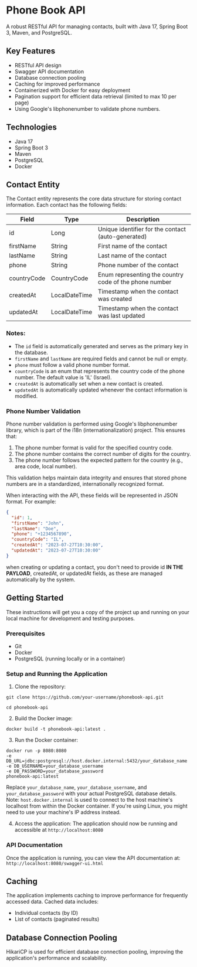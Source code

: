 # Phone Book API

A robust RESTful API for managing contacts, built with Java 17, Spring Boot 3, Maven, and PostgreSQL.

## Key Features

- RESTful API design
- Swagger API documentation
- Database connection pooling
- Caching for improved performance
- Containerized with Docker for easy deployment
- Pagination support for efficient data retrieval (limited to max 10 per page)
- Using Google's libphonenumber to validate phone numbers.

## Technologies

- Java 17
- Spring Boot 3
- Maven
- PostgreSQL
- Docker

## Contact Entity

The Contact entity represents the core data structure for storing contact information. Each contact has the following fields:

| Field       | Type            | Description                                           |
|-------------|-----------------|-------------------------------------------------------|
| id          | Long            | Unique identifier for the contact (auto-generated)    |
| firstName   | String          | First name of the contact                             |
| lastName    | String          | Last name of the contact                              |
| phone       | String          | Phone number of the contact                           |
| countryCode | CountryCode     | Enum representing the country code of the phone number|
| createdAt   | LocalDateTime   | Timestamp when the contact was created                |
| updatedAt   | LocalDateTime   | Timestamp when the contact was last updated           |


### Notes:
- The `id` field is automatically generated and serves as the primary key in the database.
- `firstName` and `lastName` are required fields and cannot be null or empty.
- `phone` must follow a valid phone number format.
- `countryCode` is an enum that represents the country code of the phone number. The default value is 'IL' (Israel).
- `createdAt` is automatically set when a new contact is created.
- `updatedAt` is automatically updated whenever the contact information is modified.

### Phone Number Validation

Phone number validation is performed using Google's libphonenumber library, which is part of the i18n (internationalization) project. This ensures that:

1. The phone number format is valid for the specified country code.
2. The phone number contains the correct number of digits for the country.
3. The phone number follows the expected pattern for the country (e.g., area code, local number).

This validation helps maintain data integrity and ensures that stored phone numbers are in a standardized, internationally recognized format.

When interacting with the API, these fields will be represented in JSON format. For example:
```json
{
  "id": 1,
  "firstName": "John",
  "lastName": "Doe",
  "phone": "+1234567890",
  "countryCode": "IL",
  "createdAt": "2023-07-27T10:30:00",
  "updatedAt": "2023-07-27T10:30:00"
}
```

when creating or updating a contact, you don't need to provide id **IN THE PAYLOAD**, createdAt, or updatedAt fields, as these are managed automatically by the system.

## Getting Started
These instructions will get you a copy of the project up and running on your local machine for development and testing purposes.

### Prerequisites
- Git
- Docker
- PostgreSQL (running locally or in a container)

### Setup and Running the Application
1. Clone the repository: </br>
``` 
git clone https://github.com/your-username/phonebook-api.git
```
```
cd phonebook-api
```
2. Build the Docker image:
```
docker build -t phonebook-api:latest .
```
3. Run the Docker container:
```
docker run -p 8080:8080
-e DB_URL=jdbc:postgresql://host.docker.internal:5432/your_database_name
-e DB_USERNAME=your_database_username
-e DB_PASSWORD=your_database_password
phonebook-api:latest
```

Replace `your_database_name`, `your_database_username`, and `your_database_password` with your actual PostgreSQL database details. Note: `host.docker.internal` is used to connect to the host machine's localhost from within the Docker container. If you're using Linux, you might need to use your machine's IP address instead.

4. Access the application:
   The application should now be running and accessible at `http://localhost:8080`

### API Documentation
Once the application is running, you can view the API documentation at:
`http://localhost:8080/swagger-ui.html`

## Caching

The application implements caching to improve performance for frequently accessed data. Cached data includes:

- Individual contacts (by ID)
- List of contacts (paginated results)

## Database Connection Pooling

HikariCP is used for efficient database connection pooling, improving the application's performance and scalability.
